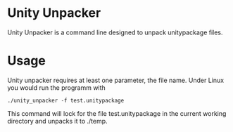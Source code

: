 # Unity Unpacker
Unity Unpacker is a command line designed to unpack unitypackage files. 

# Usage
Unity unpacker requires at least one parameter, the file name. Under Linux you would run the programm with 
```
./unity_unpacker -f test.unitypackage
```
This command will lock for the file test.unitypackage in the current working directory and unpacks it to ./temp.
